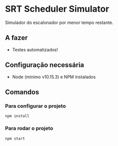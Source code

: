 # SRT Scheduler Simulator

Simulador do escalonador por menor tempo restante.

## A fazer

- Testes automatizados!

## Configuração necessária

- Node (mínimo v10.15.3) e NPM instalados

## Comandos

### Para configurar o projeto

```shell
npm install
```

### Para rodar o projeto

```shell
npm start
```

